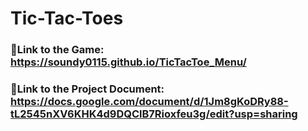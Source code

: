 # Tic-Tac-Toes

### 🔗Link to the Game: https://soundy0115.github.io/TicTacToe_Menu/
### 🔗Link to the Project Document: https://docs.google.com/document/d/1Jm8gKoDRy88-tL2545nXV6KHK4d9DQClB7Rioxfeu3g/edit?usp=sharing
